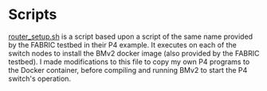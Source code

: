 # Scripts

[router_setup.sh](router_setup.sh) is a script based upon a script of the same name provided by the FABRIC testbed in their P4 example. It executes on each of the switch nodes to install the BMv2 docker image (also provided by the FABRIC testbed). I made modifications to this file to copy my own P4 programs to the Docker container, before compiling and running BMv2 to start the P4 switch's operation.
